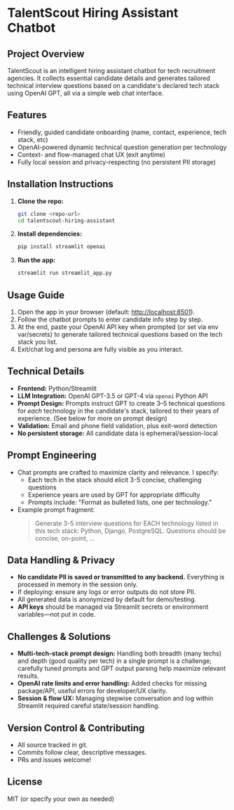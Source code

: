 # TalentScout Hiring Assistant Chatbot

## Project Overview
TalentScout is an intelligent hiring assistant chatbot for tech recruitment agencies. It collects essential candidate details and generates tailored technical interview questions based on a candidate's declared tech stack using OpenAI GPT, all via a simple web chat interface.

## Features
- Friendly, guided candidate onboarding (name, contact, experience, tech stack, etc)
- OpenAI-powered dynamic technical question generation per technology
- Context- and flow-managed chat UX (exit anytime)
- Fully local session and privacy-respecting (no persistent PII storage)

## Installation Instructions
1. **Clone the repo:**
   ```sh
   git clone <repo-url>
   cd talentscout-hiring-assistant
   ```
2. **Install dependencies:**
   ```sh
   pip install streamlit openai
   ```
3. **Run the app:**
   ```sh
   streamlit run streamlit_app.py
   ```

## Usage Guide
1. Open the app in your browser (default: [http://localhost:8501](http://localhost:8501)).
2. Follow the chatbot prompts to enter candidate info step by step.
3. At the end, paste your OpenAI API key when prompted (or set via env var/secrets) to generate tailored technical questions based on the tech stack you list.
4. Exit/chat log and persona are fully visible as you interact.

## Technical Details
- **Frontend:** Python/Streamlit
- **LLM Integration:** OpenAI GPT-3.5 or GPT-4 via `openai` Python API
- **Prompt Design:** Prompts instruct GPT to create 3–5 technical questions for *each* technology in the candidate's stack, tailored to their years of experience. (See below for more on prompt design)
- **Validation:** Email and phone field validation, plus exit-word detection
- **No persistent storage:** All candidate data is ephemeral/session-local

## Prompt Engineering
- Chat prompts are crafted to maximize clarity and relevance. I specify:
    - Each tech in the stack should elicit 3-5 concise, challenging questions
    - Experience years are used by GPT for appropriate difficulty
    - Prompts include: "Format as bulleted lists, one per technology."
- Example prompt fragment:
  > Generate 3-5 interview questions for EACH technology listed in this tech stack: Python, Django, PostgreSQL. Questions should be concise, on-point, ...

## Data Handling & Privacy
- **No candidate PII is saved or transmitted to any backend.** Everything is processed in memory in the session only.
- If deploying: ensure any logs or error outputs do not store PII.
- All generated data is anonymized by default for demo/testing.
- **API keys** should be managed via Streamlit secrets or environment variables—not put in code.

## Challenges & Solutions
- **Multi-tech-stack prompt design:** Handling both breadth (many techs) and depth (good quality per tech) in a single prompt is a challenge; carefully tuned prompts and GPT output parsing help maximize relevant results.
- **OpenAI rate limits and error handling:** Added checks for missing package/API, useful errors for developer/UX clarity.
- **Session & flow UX:** Managing stepwise conversation and log within Streamlit required careful state/session handling.

## Version Control & Contributing
- All source tracked in git.
- Commits follow clear, descriptive messages.
- PRs and issues welcome!

## License
MIT (or specify your own as needed)
